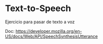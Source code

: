 # Text-to-Speech

Ejercicio para pasar de texto a voz

Doc: https://developer.mozilla.org/en-US/docs/Web/API/SpeechSynthesisUtterance
